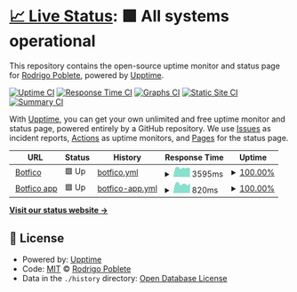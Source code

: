 # [📈 Live Status](https://demo.upptime.js.org): <!--live status--> **🟩 All systems operational**

This repository contains the open-source uptime monitor and status page for [Rodrigo Poblete](https://demo.upptime.js.org), powered by [Upptime](https://github.com/upptime/upptime).

[![Uptime CI](https://github.com/rodrigoDev0n/upptime/workflows/Uptime%20CI/badge.svg)](https://github.com/rodrigoDev0n/upptime/actions?query=workflow%3A%22Uptime+CI%22)
[![Response Time CI](https://github.com/rodrigoDev0n/upptime/workflows/Response%20Time%20CI/badge.svg)](https://github.com/rodrigoDev0n/upptime/actions?query=workflow%3A%22Response+Time+CI%22)
[![Graphs CI](https://github.com/rodrigoDev0n/upptime/workflows/Graphs%20CI/badge.svg)](https://github.com/rodrigoDev0n/upptime/actions?query=workflow%3A%22Graphs+CI%22)
[![Static Site CI](https://github.com/rodrigoDev0n/upptime/workflows/Static%20Site%20CI/badge.svg)](https://github.com/rodrigoDev0n/upptime/actions?query=workflow%3A%22Static+Site+CI%22)
[![Summary CI](https://github.com/rodrigoDev0n/upptime/workflows/Summary%20CI/badge.svg)](https://github.com/rodrigoDev0n/upptime/actions?query=workflow%3A%22Summary+CI%22)

With [Upptime](https://upptime.js.org), you can get your own unlimited and free uptime monitor and status page, powered entirely by a GitHub repository. We use [Issues](https://github.com/rodrigoDev0n/upptime/issues) as incident reports, [Actions](https://github.com/rodrigoDev0n/upptime/actions) as uptime monitors, and [Pages](https://demo.upptime.js.org) for the status page.

<!--start: status pages-->
<!-- This summary is generated by Upptime (https://github.com/upptime/upptime) -->
<!-- Do not edit this manually, your changes will be overwritten -->
<!-- prettier-ignore -->
| URL | Status | History | Response Time | Uptime |
| --- | ------ | ------- | ------------- | ------ |
| <img alt="" src="https://icons.duckduckgo.com/ip3/www.botfico.com.ico" height="13"> [Botfico](https://www.botfico.com) | 🟩 Up | [botfico.yml](https://github.com/rodrigoDev0n/upptime/commits/HEAD/history/botfico.yml) | <details><summary><img alt="Response time graph" src="./graphs/botfico/response-time-week.png" height="20"> 3595ms</summary><br><a href="https://rodrigoDev0n.github.io/upptime/history/botfico"><img alt="Response time 3433" src="https://img.shields.io/endpoint?url=https%3A%2F%2Fraw.githubusercontent.com%2FrodrigoDev0n%2Fupptime%2FHEAD%2Fapi%2Fbotfico%2Fresponse-time.json"></a><br><a href="https://rodrigoDev0n.github.io/upptime/history/botfico"><img alt="24-hour response time 3478" src="https://img.shields.io/endpoint?url=https%3A%2F%2Fraw.githubusercontent.com%2FrodrigoDev0n%2Fupptime%2FHEAD%2Fapi%2Fbotfico%2Fresponse-time-day.json"></a><br><a href="https://rodrigoDev0n.github.io/upptime/history/botfico"><img alt="7-day response time 3595" src="https://img.shields.io/endpoint?url=https%3A%2F%2Fraw.githubusercontent.com%2FrodrigoDev0n%2Fupptime%2FHEAD%2Fapi%2Fbotfico%2Fresponse-time-week.json"></a><br><a href="https://rodrigoDev0n.github.io/upptime/history/botfico"><img alt="30-day response time 3412" src="https://img.shields.io/endpoint?url=https%3A%2F%2Fraw.githubusercontent.com%2FrodrigoDev0n%2Fupptime%2FHEAD%2Fapi%2Fbotfico%2Fresponse-time-month.json"></a><br><a href="https://rodrigoDev0n.github.io/upptime/history/botfico"><img alt="1-year response time 3433" src="https://img.shields.io/endpoint?url=https%3A%2F%2Fraw.githubusercontent.com%2FrodrigoDev0n%2Fupptime%2FHEAD%2Fapi%2Fbotfico%2Fresponse-time-year.json"></a></details> | <details><summary><a href="https://rodrigoDev0n.github.io/upptime/history/botfico">100.00%</a></summary><a href="https://rodrigoDev0n.github.io/upptime/history/botfico"><img alt="All-time uptime 100.00%" src="https://img.shields.io/endpoint?url=https%3A%2F%2Fraw.githubusercontent.com%2FrodrigoDev0n%2Fupptime%2FHEAD%2Fapi%2Fbotfico%2Fuptime.json"></a><br><a href="https://rodrigoDev0n.github.io/upptime/history/botfico"><img alt="24-hour uptime 100.00%" src="https://img.shields.io/endpoint?url=https%3A%2F%2Fraw.githubusercontent.com%2FrodrigoDev0n%2Fupptime%2FHEAD%2Fapi%2Fbotfico%2Fuptime-day.json"></a><br><a href="https://rodrigoDev0n.github.io/upptime/history/botfico"><img alt="7-day uptime 100.00%" src="https://img.shields.io/endpoint?url=https%3A%2F%2Fraw.githubusercontent.com%2FrodrigoDev0n%2Fupptime%2FHEAD%2Fapi%2Fbotfico%2Fuptime-week.json"></a><br><a href="https://rodrigoDev0n.github.io/upptime/history/botfico"><img alt="30-day uptime 100.00%" src="https://img.shields.io/endpoint?url=https%3A%2F%2Fraw.githubusercontent.com%2FrodrigoDev0n%2Fupptime%2FHEAD%2Fapi%2Fbotfico%2Fuptime-month.json"></a><br><a href="https://rodrigoDev0n.github.io/upptime/history/botfico"><img alt="1-year uptime 100.00%" src="https://img.shields.io/endpoint?url=https%3A%2F%2Fraw.githubusercontent.com%2FrodrigoDev0n%2Fupptime%2FHEAD%2Fapi%2Fbotfico%2Fuptime-year.json"></a></details>
| <img alt="" src="https://icons.duckduckgo.com/ip3/certificacion.botfico.com.ico" height="13"> [Botfico app](http://certificacion.botfico.com) | 🟩 Up | [botfico-app.yml](https://github.com/rodrigoDev0n/upptime/commits/HEAD/history/botfico-app.yml) | <details><summary><img alt="Response time graph" src="./graphs/botfico-app/response-time-week.png" height="20"> 820ms</summary><br><a href="https://rodrigoDev0n.github.io/upptime/history/botfico-app"><img alt="Response time 719" src="https://img.shields.io/endpoint?url=https%3A%2F%2Fraw.githubusercontent.com%2FrodrigoDev0n%2Fupptime%2FHEAD%2Fapi%2Fbotfico-app%2Fresponse-time.json"></a><br><a href="https://rodrigoDev0n.github.io/upptime/history/botfico-app"><img alt="24-hour response time 883" src="https://img.shields.io/endpoint?url=https%3A%2F%2Fraw.githubusercontent.com%2FrodrigoDev0n%2Fupptime%2FHEAD%2Fapi%2Fbotfico-app%2Fresponse-time-day.json"></a><br><a href="https://rodrigoDev0n.github.io/upptime/history/botfico-app"><img alt="7-day response time 820" src="https://img.shields.io/endpoint?url=https%3A%2F%2Fraw.githubusercontent.com%2FrodrigoDev0n%2Fupptime%2FHEAD%2Fapi%2Fbotfico-app%2Fresponse-time-week.json"></a><br><a href="https://rodrigoDev0n.github.io/upptime/history/botfico-app"><img alt="30-day response time 745" src="https://img.shields.io/endpoint?url=https%3A%2F%2Fraw.githubusercontent.com%2FrodrigoDev0n%2Fupptime%2FHEAD%2Fapi%2Fbotfico-app%2Fresponse-time-month.json"></a><br><a href="https://rodrigoDev0n.github.io/upptime/history/botfico-app"><img alt="1-year response time 719" src="https://img.shields.io/endpoint?url=https%3A%2F%2Fraw.githubusercontent.com%2FrodrigoDev0n%2Fupptime%2FHEAD%2Fapi%2Fbotfico-app%2Fresponse-time-year.json"></a></details> | <details><summary><a href="https://rodrigoDev0n.github.io/upptime/history/botfico-app">100.00%</a></summary><a href="https://rodrigoDev0n.github.io/upptime/history/botfico-app"><img alt="All-time uptime 99.94%" src="https://img.shields.io/endpoint?url=https%3A%2F%2Fraw.githubusercontent.com%2FrodrigoDev0n%2Fupptime%2FHEAD%2Fapi%2Fbotfico-app%2Fuptime.json"></a><br><a href="https://rodrigoDev0n.github.io/upptime/history/botfico-app"><img alt="24-hour uptime 100.00%" src="https://img.shields.io/endpoint?url=https%3A%2F%2Fraw.githubusercontent.com%2FrodrigoDev0n%2Fupptime%2FHEAD%2Fapi%2Fbotfico-app%2Fuptime-day.json"></a><br><a href="https://rodrigoDev0n.github.io/upptime/history/botfico-app"><img alt="7-day uptime 100.00%" src="https://img.shields.io/endpoint?url=https%3A%2F%2Fraw.githubusercontent.com%2FrodrigoDev0n%2Fupptime%2FHEAD%2Fapi%2Fbotfico-app%2Fuptime-week.json"></a><br><a href="https://rodrigoDev0n.github.io/upptime/history/botfico-app"><img alt="30-day uptime 100.00%" src="https://img.shields.io/endpoint?url=https%3A%2F%2Fraw.githubusercontent.com%2FrodrigoDev0n%2Fupptime%2FHEAD%2Fapi%2Fbotfico-app%2Fuptime-month.json"></a><br><a href="https://rodrigoDev0n.github.io/upptime/history/botfico-app"><img alt="1-year uptime 99.94%" src="https://img.shields.io/endpoint?url=https%3A%2F%2Fraw.githubusercontent.com%2FrodrigoDev0n%2Fupptime%2FHEAD%2Fapi%2Fbotfico-app%2Fuptime-year.json"></a></details>

<!--end: status pages-->

[**Visit our status website →**](https://demo.upptime.js.org)

## 📄 License

- Powered by: [Upptime](https://github.com/upptime/upptime)
- Code: [MIT](./LICENSE) © [Rodrigo Poblete](https://demo.upptime.js.org)
- Data in the `./history` directory: [Open Database License](https://opendatacommons.org/licenses/odbl/1-0/)

